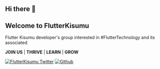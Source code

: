 
## Hi there 👋
## Welcome to FlutterKisumu

Flutter Kisumu developer's group interested in #FlutterTechnology and its associated  

**JOIN US** | **THRIVE** | **LEARN** | **GROW**  


[![FlutterKisumu Twitter](https://img.shields.io/badge/Twitter-1DA1F2?style=for-the-badge&logo=twitter&logoColor=white)](https://twitter.com/FlutterKisumu)
[![Github](https://img.shields.io/github/followers/SpaceyaTech.svg?style=social&label=Follow&maxAge=2592000)](https://github.com/flutterkisumu) 

<!--

**Here are some ideas to get you started:**

🙋‍♀️ A short introduction - what is your organization all about?
🌈 Contribution guidelines - how can the community get involved?
👩‍💻 Useful resources - where can the community find your docs? Is there anything else the community should know?
🍿 Fun facts - what does your team eat for breakfast?
🧙 Remember, you can do mighty things with the power of [Markdown](https://docs.github.com/github/writing-on-github/getting-started-with-writing-and-formatting-on-github/basic-writing-and-formatting-syntax)
-->
